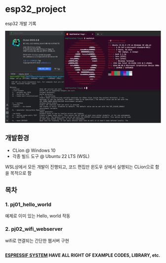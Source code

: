 # esp32_project
esp32 개발 기록

![env.png](env.png)
## 개발환경
- CLion @ Windows 10
- 각종 빌드 도구 @ Ubuntu 22 LTS (WSL)

WSL상에서 모든 개발이 진행되고, 코드 편집만 윈도우 상에서 실행되는 CLion으로 함을 목적으로 함

## 목차
### 1. pj01_hello_world
예제로 이미 있는 Hello, world 작동

### 2. pj02_wifi_webserver
wifi로 연결되는 간단한 웹서버 구현

##
**[ESPRESSIF SYSTEM](https://www.espressif.com/) HAVE ALL RIGHT OF EXAMPLE CODES, LIBRARY, etc.**